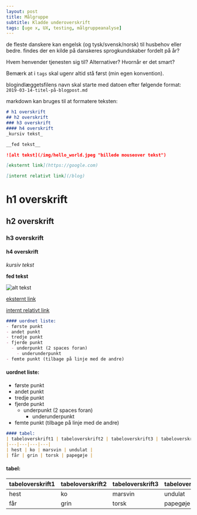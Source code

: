 ```yaml
---
layout: post
title: Målgruppe
subtitle: Kladde underoverskrift
tags: [uge x, UX, testing, målgruppeanalyse]
---
```


de fleste danskere kan engelsk (og tysk/svensk/norsk) til husbehov eller bedre.  findes der en kilde på danskeres sprogkundskaber fordelt på år?

Hvem henvender tjenesten sig til?
Alternativer?
Hvornår er det smart?



Bemærk at i `tags` skal ugenr altid stå først (min egen konvention).

blogindlæggetsfilens navn skal starte med datoen efter følgende format: `2019-03-14-titel-på-blogpost.md`

markdown kan bruges til at formatere teksten:
```markdown
# h1 overskrift
## h2 overskrift
### h3 overskrift
#### h4 overskrift
_kursiv tekst_

__fed tekst__

![alt tekst](/img/hello_world.jpeg "billede mouseover tekst")

[eksternt link](https://google.com)

[internt relativt link](/blog)
```
# h1 overskrift
## h2 overskrift
### h3 overskrift
#### h4 overskrift
_kursiv tekst_

__fed tekst__

![alt tekst](/img/hello_world.jpeg "billede mouseover tekst")

[eksternt link](https://google.com)

[internt relativt link](/blog)

```markdown
#### uordnet liste:
- første punkt
- andet punkt
- tredje punkt
- fjerde punkt
  - underpunkt (2 spaces foran)
    - underunderpunkt
- femte punkt (tilbage på linje med de andre)
```

#### uordnet liste:
- første punkt
- andet punkt
- tredje punkt
- fjerde punkt
  - underpunkt (2 spaces foran)
    - underunderpunkt
- femte punkt (tilbage på linje med de andre)


```markdown
#### tabel:
| tabeloverskrift1 | tabeloverskrift2 | tabeloverskrift3 | tabeloverskrift4 |
|---|---|---|---|
| hest | ko | marsvin | undulat |
| får | grin | torsk | papegøje |
```

#### tabel:

| tabeloverskrift1 | tabeloverskrift2 | tabeloverskrift3 | tabeloverskrift4 |
|---|---|---|---|
| hest | ko | marsvin | undulat |
| får | grin | torsk | papegøje |

